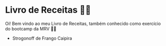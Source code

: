 # Livro de Receitas  :man_cook: 

Oi! Bem vindo ao meu Livro de Receitas, também conhecido como exercício do bootcamp da MRV :woman_technologist:

- Strogonoff de Frango Caipira
